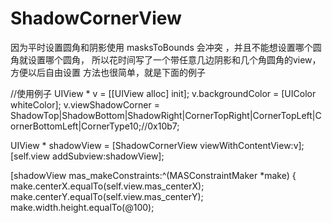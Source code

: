 # ShadowCornerView

因为平时设置圆角和阴影使用 masksToBounds 会冲突 ，并且不能想设置哪个圆角就设置哪个圆角，
所以花时间写了一个带任意几边阴影和几个角圆角的view，方便以后自由设置
方法也很简单，就是下面的例子

//使用例子
 UIView * v = [[UIView alloc] init];
 v.backgroundColor = [UIColor whiteColor];
 v.viewShadowCorner = ShadowTop|ShadowBottom|ShadowRight|CornerTopRight|CornerTopLeft|CornerBottomLeft|CornerType10;//0x10b7;
 
 UIView * shadowView = [ShadowCornerView viewWithContentView:v];
 [self.view addSubview:shadowView];
 
 [shadowView mas_makeConstraints:^(MASConstraintMaker *make) {
 make.centerX.equalTo(self.view.mas_centerX);
 make.centerY.equalTo(self.view.mas_centerY);
 make.width.height.equalTo(@100);

